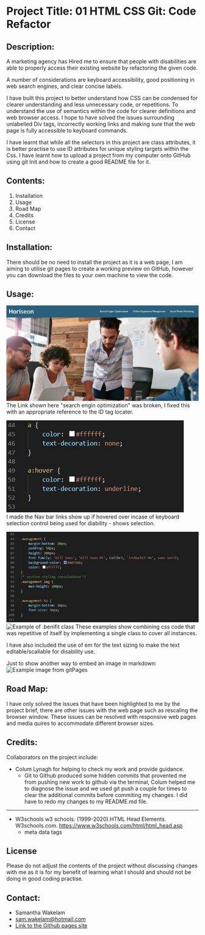 # Project Title: 01 HTML CSS Git: Code Refactor

## Description: 
A marketing agency has Hired me to ensure that people with disabilities are able to properly access their existing website by refactoring the given code. 

A number of considerations are keyboard accessibility, good positioning in web search engines, and clear concise labels. 

I have built this project to better understand how CSS can be condensed for clearer understanding and less unnecessary code, or repetitions. 
To understand the use of semantics within the code for clearer definitions and web browser access. 
I hope to have solved the issues surrounding unlabelled Div tags, incorrectly working links and making sure that the web page is fully accessible to keyboard commands. 

I have learnt that while all the selectors in this project are class attributes, it is better practise to use ID attributes for unique styling targets within the Css. 
I have learnt how to upload a project from my computer onto GitHub using git Init and how to create a good README file for it. 

## Contents: 
1. Installation 
2. Usage
3. Road Map
4. Credits
5. License
6. Contact 

## Installation: 
There should be no need to install the project as it is a web page, I am aiming to utilise git pages to create a working preview on GitHub, however you can download the files to your own machine to view the code. 

## Usage:
![Heading and logo image](assets/Screenshots/headerAndImage.jpg)   
The Link shown here "search engin optimization" was broken, I fixed this with an appropriate reference to the ID tag locater. 

![Example of css code showing a:hover](assets/Screenshots/aHover.JPG)  
I made the Nav bar links show up if hovered over incase of keyboard selection control being used for diability - shows selection. 

![Example of .managemnet class](assets/Screenshots/managementClass.JPG)  
![Example of .benifit class](assets/Screenshots/beniftClass.JPG)
These examples show combining css code that was repetitive of itself by implementing a single class to cover all instances.   
  
I have also included the use of em for the text sizing to make the text editable/scallable for disability use.   
  
Just to show another way to embed an image in markdown:  
![Example image from gitPages](https://samwakelam.github.io/01-HTML-CSS-Git-Code-Refactor/assets/images/search-engine-optimization.jpg)  


## Road Map:
I have only solved the issues that have been highlighted to me by the project brief, there are other issues with the web page such as rescaling the browser window. These issues can be resolved with responsive web pages and media quires to accommodate different browser sizes. 

## Credits:
Collaborators on the project include:
 * Colum Lynagh for helping to check my work and provide guidance. 
   * Git to Github produced some hidden commits that provented me from pushing new work to github via the terminal, Colum helped me to diagnose the issue and we used git push a couple for times to clear the additional commits before commiting my changes. 
   I did have to redo my changes to my README.md file. 
---
* W3schools w3 schools. (1999-2020).HTML Head Elements. W3schools.com. https://www.w3schools.com/html/html_head.asp
  * meta data tags 

## License
Please do not adjust the contents of the project without discussing changes with me as it is for my benefit of learning what I should and should not be doing in good coding practise. 

## Contact:
 * Samantha Wakelam   
 * sam.wakelam@hotmail.com   
 * [Link to the Github pages site](https://samwakelam.github.io/01-HTML-CSS-Git-Code-Refactor/)
